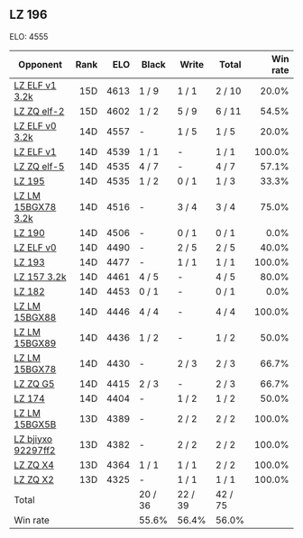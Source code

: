 ## LZ 196 ##

ELO: 4555

Opponent | Rank | ELO | Black | Write | Total | Win rate
---------|-----:|----:|-------|-------|-------|-------:
[LZ ELF v1 3.2k](LZ%20ELF%20v1%203.2k.md) | 15D | 4613 | 1 / 9 | 1 / 1 | 2 / 10 | 20.0%
[LZ ZQ elf-2](LZ%20ZQ%20elf-2.md) | 15D | 4602 | 1 / 2 | 5 / 9 | 6 / 11 | 54.5%
[LZ ELF v0 3.2k](LZ%20ELF%20v0%203.2k.md) | 14D | 4557 | - | 1 / 5 | 1 / 5 | 20.0%
[LZ ELF v1](LZ%20ELF%20v1.md) | 14D | 4539 | 1 / 1 | - | 1 / 1 | 100.0%
[LZ ZQ elf-5](LZ%20ZQ%20elf-5.md) | 14D | 4535 | 4 / 7 | - | 4 / 7 | 57.1%
[LZ 195](LZ%20195.md) | 14D | 4535 | 1 / 2 | 0 / 1 | 1 / 3 | 33.3%
[LZ LM 15BGX78 3.2k](LZ%20LM%2015BGX78%203.2k.md) | 14D | 4516 | - | 3 / 4 | 3 / 4 | 75.0%
[LZ 190](LZ%20190.md) | 14D | 4506 | - | 0 / 1 | 0 / 1 | 0.0%
[LZ ELF v0](LZ%20ELF%20v0.md) | 14D | 4490 | - | 2 / 5 | 2 / 5 | 40.0%
[LZ 193](LZ%20193.md) | 14D | 4477 | - | 1 / 1 | 1 / 1 | 100.0%
[LZ 157 3.2k](LZ%20157%203.2k.md) | 14D | 4461 | 4 / 5 | - | 4 / 5 | 80.0%
[LZ 182](LZ%20182.md) | 14D | 4453 | 0 / 1 | - | 0 / 1 | 0.0%
[LZ LM 15BGX88](LZ%20LM%2015BGX88.md) | 14D | 4446 | 4 / 4 | - | 4 / 4 | 100.0%
[LZ LM 15BGX89](LZ%20LM%2015BGX89.md) | 14D | 4436 | 1 / 2 | - | 1 / 2 | 50.0%
[LZ LM 15BGX78](LZ%20LM%2015BGX78.md) | 14D | 4430 | - | 2 / 3 | 2 / 3 | 66.7%
[LZ ZQ G5](LZ%20ZQ%20G5.md) | 14D | 4415 | 2 / 3 | - | 2 / 3 | 66.7%
[LZ 174](LZ%20174.md) | 14D | 4404 | - | 1 / 2 | 1 / 2 | 50.0%
[LZ LM 15BGX5B](LZ%20LM%2015BGX5B.md) | 13D | 4389 | - | 2 / 2 | 2 / 2 | 100.0%
[LZ bjiyxo 92297ff2](LZ%20bjiyxo%2092297ff2.md) | 13D | 4382 | - | 2 / 2 | 2 / 2 | 100.0%
[LZ ZQ X4](LZ%20ZQ%20X4.md) | 13D | 4364 | 1 / 1 | 1 / 1 | 2 / 2 | 100.0%
[LZ ZQ X2](LZ%20ZQ%20X2.md) | 13D | 4325 | - | 1 / 1 | 1 / 1 | 100.0%
Total | | | 20 / 36 | 22 / 39 | 42 / 75 | 
Win rate| | | 55.6% | 56.4% | 56.0% | 
